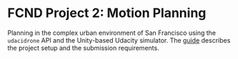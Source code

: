 # FCND Project 2: Motion Planning

Planning in the complex urban environment of San Francisco using the `udacidrone` API and the Unity-based Udacity simulator. The [guide](project-and-submission-guide.md) describes the project setup and the submission requirements.

